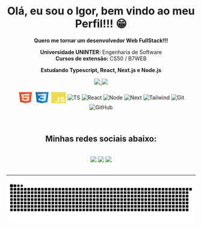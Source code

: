 <div align="center">
  <h1>Olá, eu sou o Igor, bem vindo ao meu Perfil!!! 😁</h1>
</div>

<div align="center">
  <p><strong>Quero me tornar um desenvolvedor Web FullStack!!!</strong> </p>
  <p><strong>Universidade UNINTER:</strong>  Engenharia de Software<br>
  <strong>Cursos de extensão:</strong>  CS50 / B7WEB</p>

  <strong>Estudando Typescript, React, Next.js e Node.js</strong><br>
</div>

<div align="center">
  <a href="https://github.com/Ressuscitado">
    <img height="180em" src="https://github-readme-stats.vercel.app/api?username=Ressuscitado&show_icons=true&theme=tokyonight&include_all_commits=true&count_private=true"/>
    <img height="180em" src="https://github-readme-stats.vercel.app/api/top-langs/?username=Ressuscitado&layout=compact&langs_count=6&theme=tokyonight"/>
  </a>
</div>

<div align="center"><br>
  <img align="center" alt="HTML" height="30" width="40" src="https://raw.githubusercontent.com/devicons/devicon/master/icons/html5/html5-original.svg">
  <img align="center" alt="CSS" height="30" width="40" src="https://raw.githubusercontent.com/devicons/devicon/master/icons/css3/css3-original.svg">
  <img align="center" alt="Js" height="30" width="40" src="https://raw.githubusercontent.com/devicons/devicon/master/icons/javascript/javascript-plain.svg">
  <img align="center" alt="TS" height="30" width="40" src="https://cdn.jsdelivr.net/gh/devicons/devicon@latest/icons/typescript/typescript-original.svg" />
  <img align="center" alt="React" height="30" width="40" src="https://cdn.jsdelivr.net/gh/devicons/devicon@latest/icons/react/react-original.svg" />
  <img align="center" alt="Node" height="30" width="40" src="https://cdn.jsdelivr.net/gh/devicons/devicon@latest/icons/nodejs/nodejs-original.svg" />
  <img align="center" alt="Next" height="30" width="40" src="https://cdn.jsdelivr.net/gh/devicons/devicon@latest/icons/nextjs/nextjs-original.svg" />
  <img align="center" alt="Tailwind" height="30" width="40" src="https://cdn.jsdelivr.net/gh/devicons/devicon@latest/icons/tailwindcss/tailwindcss-original.svg" />
  <img align="center" alt="Git" height="30" width="40" src="https://cdn.jsdelivr.net/gh/devicons/devicon@latest/icons/git/git-original.svg" />
  <img align="center" alt="GitHub" height="30" width="40" src="https://cdn.jsdelivr.net/gh/devicons/devicon@latest/icons/github/github-original.svg" />          
</div>

</br>
</br>

<div align="center">
  <h2>Minhas redes sociais abaixo:</h2>
</div>
</br>

<div align="center"> 
  <a href="https://discord.com/users/igorartus" target="_blank"><img src="https://img.shields.io/badge/Discord-7289DA?style=for-the-badge&logo=discord&logoColor=white" target="_blank"></a> 
  <a href = "mailto:igorengenheirodesoftware@gmail.com"><img src="https://img.shields.io/badge/-Gmail-%23333?style=for-the-badge&logo=gmail&logoColor=white" target="_blank"></a>
  <a href="https://www.linkedin.com/in/igor-artus-823b16204/" target="_blank"><img src="https://img.shields.io/badge/-LinkedIn-%230077B5?style=for-the-badge&logo=linkedin&logoColor=white" target="_blank"></a> 
</div>

<br>

---
<div align="center">  
  <a href="https://github.com/Ressuscitado">
    <img src="https://raw.githubusercontent.com/Ressuscitado/Ressuscitado/output/github-contribution-grid-snake-dark.svg">
  </a>
</div>
